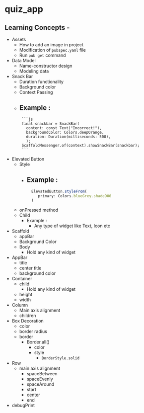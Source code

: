 # quiz_app

## Learning Concepts -
 - Assets
    - How to add an image in project
    - Modification of `pubspec.yaml` file
    - Run `pub get` command
 - Data Model
   - Name-constructor design
   - Modeling data
 - Snack Bar
   - Duration functionality
   - Background color
   - Context Passing
   - Example :
        -
          ```js
          final snackbar = SnackBar(
            content: const Text("Incorrect!"),
            backgroundColor: Colors.deepOrange,
            duration: Duration(milliseconds: 500),
            );
          ScaffoldMessenger.of(context).showSnackBar(snackbar);
          ```
 - Elevated Button
   - Style
     - Example : 
       -
       ```js
         ElevatedButton.styleFrom(
            primary: Colors.blueGrey.shade900
         )
       ```
   - onPressed method
   - Child
      - Example :
         - Any type of widget like Text, Icon etc
 - Scaffold
   - appBar
   - Background Color
   - Body
      - Hold any kind of widget
 - AppBar
    - title
    - center title
    - background color
 - Container
    - child
        - Hold any kind of widget
    - height
    - width
 - Column
    - Main axis alignment
    - children
 - Box Decoration
    - color
    - border radius
    - border
        - Border.all()
            - color
            - style
                - `BorderStyle.solid`
 - Row
    - main axis alignment
        - spaceBetween
        - spaceEvenly
        - spaceAround  
        - start
        - center
        - end
 - debugPrint   
        
    
   
